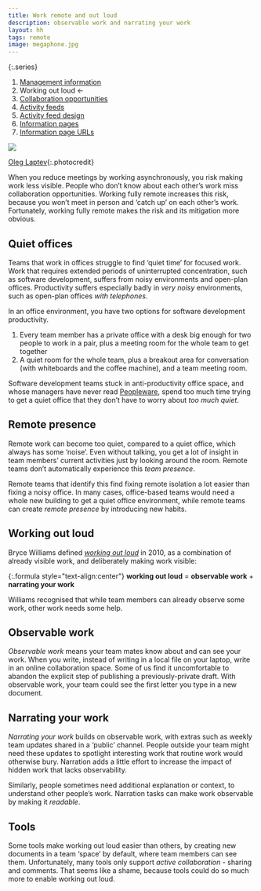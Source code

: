 ```yaml
---
title: Work remote and out loud
description: observable work and narrating your work
layout: hh
tags: remote
image: megaphone.jpg
---
```


{:.series}
1. [Management information](management-information)
2. Working out loud ←
3. [Collaboration opportunities](collaboration-opportunities)
4. [Activity feeds](activity-feed)
5. [Activity feed design](activity-feed-design)
6. [Information pages](information-pages)
7. [Information page URLs](information-page-urls)

![](megaphone.jpg)

[Oleg Laptev](https://unsplash.com/photos/QRKJwE6yfJo){:.photocredit}

When you reduce meetings by working asynchronously, you risk making work less visible.
People who don’t know about each other’s work miss collaboration opportunities.
Working fully remote increases this risk,
because you won’t meet in person and ‘catch up’ on each other’s work.
Fortunately, working fully remote makes the risk and its mitigation more obvious.

## Quiet offices

Teams that work in offices struggle to find ‘quiet time’ for focused work.
Work that requires extended periods of uninterrupted concentration,
such as software development, suffers from noisy environments and open-plan offices.
Productivity suffers especially badly in _very noisy_ environments,
such as open-plan offices _with telephones_.

In an office environment, you have two options for software development productivity.

1. Every team member has a private office with a desk big enough for two people to work in a pair, plus a meeting room for the whole team to get together
2. A quiet room for the whole team, plus a breakout area for conversation (with whiteboards and the coffee machine), and a team meeting room.

Software development teams stuck in anti-productivity office space,
and whose managers have never read
[Peopleware](https://en.wikipedia.org/wiki/Peopleware:_Productive_Projects_and_Teams),
spend too much time trying to get a quiet office that they don’t have to worry about _too much quiet_.

## Remote presence

Remote work can become too quiet, compared to a quiet office, which always has some ‘noise’.
Even without talking, 
you get a lot of insight in team members’ current activities just by looking around the room.
Remote teams don’t automatically experience this _team presence_.

Remote teams that identify this find fixing remote isolation a lot easier than fixing a noisy office.
In many cases, office-based teams would need a whole new building to get a quiet office environment,
while remote teams can create _remote presence_ by introducing new habits.

## Working out loud

Bryce Williams defined
_[working out loud](https://thebryceswrite.com/2010/11/29/when-will-we-work-out-loud-soon/)_
in 2010, as a combination of already visible work, and deliberately making work visible:

{:.formula style="text-align:center"}
**working out loud** = **observable work** + **narrating your work**

Williams recognised that while team members can already observe some work,
other work needs some help.

## Observable work

_Observable work_ means your team mates know about and can see your work.
When you write, instead of writing in a local file on your laptop, write in an online collaboration space.
Some of us find it uncomfortable to abandon the explicit step of publishing a previously-private draft.
With observable work, your team could see the first letter you type in a new document.

## Narrating your work

_Narrating your work_ builds on observable work,
with extras such as weekly team updates shared in a ‘public’ channel.
People outside your team might need these updates to spotlight interesting work
that routine work would otherwise bury.
Narration adds a little effort to increase the impact of hidden work that lacks observability.

Similarly, people sometimes need additional explanation or context, to understand other people’s work.
Narration tasks can make work observable by making it _readable_.

## Tools

Some tools make working out loud easier than others,
by creating new documents in a team ‘space’ by default, where team members can see them.
Unfortunately, many tools only support _active collaboration_ - sharing and comments.
That seems like a shame, because tools could do so much more to enable working out loud.